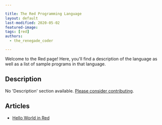 ```yaml
---

title: The Red Programming Language
layout: default
last-modified: 2020-05-02
featured-image:
tags: [red]
authors:
  - the_renegade_coder

---
```


Welcome to the Red page! Here, you'll find a description of the language as well as a list of sample programs in that language.

## Description

No 'Description' section available. [Please consider contributing](https://github.com/TheRenegadeCoder/sample-programs-website).

## Articles

- [Hello World in Red](https://sampleprograms.io/projects/hello-world/red)